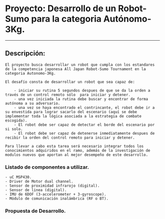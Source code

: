 # Proyecto: Desarrollo de un Robot-Sumo para la categoria Autónomo-3Kg.

----------------------------------------------------------------------

## Descripción:

	El proyecto busca desarrollar un robot que cumpla con los estandares de la competencia japonesa All Japan Robot-Sumo Tournament en la categoria Autonomo-3Kg.

	El desafío consta de desarrollar un robot que sea capaz de:

		- iniciar su rutina 5 segundos despues de que se da la orden a través de un control remoto sólo  para iniciar y detener.
		- una vez iniciada la rutina debe buscar y encontrar de forma autónoma a su adversario.
		- una vez se haya encontrado el contrincante, el robot debe ir a su envestida para lograr sacarlo del escenario (aquí se debe implementar toda la lógica asociada a la estrategia de combate escogida).
		- El robot debe ser capaz de detectar el borde del escenario por si solo.
		- El robot debe ser capaz de detenerse inmediatamente despues de recibir la orden del control remoto para iniciar y detener.

	Para llevar a cabo esta tarea será necesario integrar todos los conocimientos adquiridos en el ramo, además de la investigación de modulos nuevos que aportan al mejor desempeño de este desarrollo.

### Listado de componentes a utilizar.

	- uC MSP430.
	- Driver de Motor dual channel.
	- Sensor de proximidad infrarojo (digital).
	- Sensor de linea (digital).
	- IMU de 6DOF (3-accelerometer + 3-gyroscope).
	- Módulo de comunicación inalámbrica (RF o BT).

### Propuesta de Desarrollo.

	 
